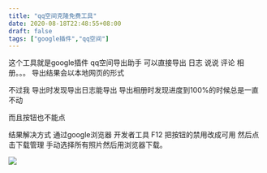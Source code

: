 ```yaml
---
title: "qq空间克隆免费工具"
date: 2020-08-18T22:48:55+08:00
draft: false
tags: ["google插件","qq空间"]
---
```


这个工具就是google插件 qq空间导出助手
可以直接导出 日志 说说 评论 相册。。。
导出结果会以本地网页的形式

不过我 导出时发现导出日志能导出
导出相册时发现进度到100%的时候总是一直不动

而且按钮也不能点

结果解决方式 通过google浏览器 开发者工具 F12 把按钮的禁用改成可用  然后点击下载管理 手动选择所有照片然后用浏览器下载。

![](qqzone1.zh.png)